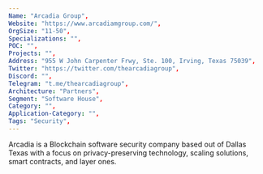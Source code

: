 ```yaml
--- 
Name: "Arcadia Group", 
Website: "https://www.arcadiamgroup.com/", 
OrgSize: "11-50",
Specializations: "",
POC: "",
Projects: "",
Address: "955 W John Carpenter Frwy, Ste. 100, Irving, Texas 75039",
Twitter: "https://twitter.com/thearcadiagroup", 
Discord: "",
Telegram: "t.me/thearcadiagroup",
Architecture: "Partners",
Segment: "Software House",
Category: "",
Application-Category: "",
Tags: "Security",
--- 
```

<!--lang:en--> 
Arcadia is a Blockchain software security company based out of Dallas Texas with a focus on privacy-preserving technology, scaling solutions, smart contracts, and layer ones.
<!--lang:es--]
Arcadia es una empresa de seguridad de software Blockchain con sede en Dallas, Texas, que se centra en la tecnología de preservación de la privacidad, soluciones de escalado, contratos inteligentes y capas.
<!--lang:de--]
Arcadia is een Blockchain-softwarebeveiligingsbedrijf gevestigd in Dallas, Texas, met een focus op privacybehoudende technologie, schaaloplossingen, slimme contracten en gelaagde contracten. 
<!--lang:fr--]
Arcadia est une société de sécurité logicielle Blockchain basée à Dallas, au Texas, qui se concentre sur la technologie de préservation de la vie privée, les solutions de mise à l'échelle, les contrats intelligents et les couches. 
<!--lang:pl--]
Arcadia to firma zajmująca się bezpieczeństwem oprogramowania Blockchain z siedzibą w Dallas w Teksasie, która koncentruje się na technologii chroniącej prywatność, skalowalnych rozwiązaniach, inteligentnych umowach i warstwach 
<!--lang:uk--]
Arcadia – це компанія з безпеки програмного забезпечення для блокчейну, розташована в Далласі, штат Техас. Вона спеціалізується на технологіях збереження конфіденційності, рішеннях для масштабування, смарт-контрактах і багаторівневих контрактах.. 
[!--lang:*--> 
